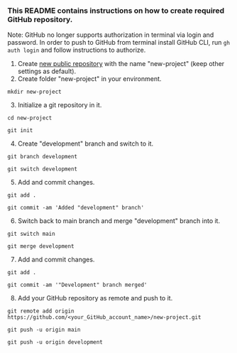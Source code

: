 ### This README contains instructions on how to create required GitHub repository.

Note: GitHub no longer supports authorization in terminal via login and password. In order to push to GitHub from terminal install GitHub CLI, run `gh auth login` and follow instructions to authorize.

1. Create [new public repository](https://github.com/new) with the name "new-project" (keep other settings as default).
2. Create folder "new-project" in your environment.

`mkdir new-project`

3. Initialize a git repository in it.

`cd new-project`

`git init`

4. Create "development" branch and switch to it.

`git branch development`

`git switch development`

5. Add and commit changes.

`git add .`

`git commit -am 'Added "development" branch'`

6. Switch back to main branch and merge "development" branch into it.

`git switch main`

`git merge development`

7. Add and commit changes.

`git add .`

`git commit -am '"Development" branch merged'`

8. Add your GitHub repository as remote and push to it.

`git remote add origin https://github.com/<your_GitHub_account_name>/new-project.git`

`git push -u origin main`

`git push -u origin development`
